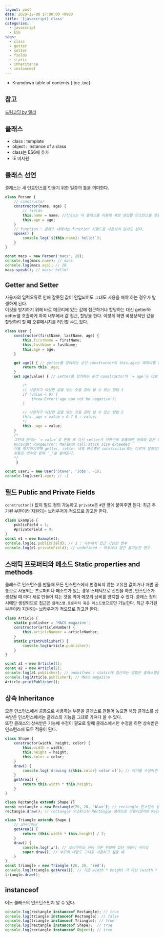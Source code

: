 ```yaml
---
layout: post
date: 2020-12-08 17:00:00 +0900
title: '[javascript] class'
categories:
  - javascript
  - ES6
tags:
  - class
  - getter
  - setter
  - fields
  - static
  - inheritance
  - instanceof
---
```


* Kramdown table of contents
{:toc .toc}


## 참고  
[드림코딩 by 엘리](https://www.youtube.com/watch?v=_DLhUBWsRtw&list=PLv2d7VI9OotTVOL4QmPfvJWPJvkmv6h-2&index=6&t=2s)

## 클래스
- class : template
- object : instance of a class
- class는 ES6에 추가
- IE 미지원

## 클래스 선언

클래스는 새 인트턴스를 만들기 위한 일종의 틀을 의미한다.  

```js
class Person {
    // constructor
    constructor(name, age) {
        // fields
        this.name = name; //this는 이 클래스를 이용해 새로 생성할 인스턴스를 뜻함
        this.age = age;
    }
    // function : 클래스 내에서는 function 키워드를 사용하지 않아도 된다.
    speak() {
        console.log(`${this.name}: hello!`);
    }
}

const macs = new Person('macs', 20);
console.log(macs.name); // macs
console.log(macs.age); // 20
macs.speak(); // macs: hello!
```

## Getter and Setter

사용자의 입력오류로 인해 잘못된 값이 인입되어도 그대도 사용을 해야 하는 경우가 발생하게 된다.  
이것을 방지하기 위해 바로 메모리에 있는 값에 접근하거나 할당하는 대신 getter와 setter를 호출하게 하여 내부에서 값 접근, 할당을 한다. 이렇게 하면 비정상적인 값을 할당하려 할 때 오류메시지를 리턴할 수도 있다.

```js
class User {
    constructor(firstName, lastName, age) {
        this.firstName = firstName;
        this.lastName = lastName;
        this.age = age;
    }

    get age() { // getter를 정의하는 순간 constructor의 this.age는 메모리를 읽는 것이 아닌 이 getter를 호출하게 된다.
        return this._age;
    }
    set age(value) { // setter를 정의하는 순간 constructor의 `= age`는 바로 메모리에 값을 할당하는 것이 아닌 setter를 호출하게 된다.

        /*
        // 사용자가 이상한 값을 넣는 것을 걸러 낼 수 있는 방법 1
        if (value < 0) {
            throw Error('age can not be negative');
        }

        // 사용자가 이상한 값을 넣는 것을 걸러 낼 수 있는 방법 2
        this._age = value < 0 ? 0 : value;
        */
        this._age = value;       
    }
    /*
    그런데 문제는 `= value`로 인해 또 다시 setter가 무한반복 호출되면 아래와 같은 에러가 발생
    Uncaught RangeError: Maximum call stack size exceeded
    이를 방지하기위해 getter, setter 내의 변수명은 constructor와는 다르게 설정한다.
    보통은 변수명 앞에 '_'을 붙여둔다.
    */
     }

const user1 = new User('Steve', 'Jobs', -1);
console.log(user1.age); // -1
```

## 필드 Public and Private Fields

`constructor()` 없이 필드 정의 가능하고 `private`은 `#`만 앞에 붙여주면 된다.
최근 추가된 부분이라 지원되는 브라우저가 적으므로 참고만 한다.   


```js
class Example {
    publicField = 1;
    #privateField = 9;
}
const e1 = new Example();
console.log(e1.publicField); // 1 : 외부에서 접근 가능한 변수
console.log(e1.privateField); // undefined : 외부에서 접근 불가능한 변수
```

## 스태틱 프로퍼티와 메소드 Static properties and methods

클래스로 인스턴스를 만들때 모든 인스턴스에서 변경되지 않는 고유한 값이거나 매번 공통으로 사용되는 프로퍼티나 메소드가 있는 경우 스태틱으로 선언을 하면, 인스턴스가 생성될 때 마다 새로 만들어 지는 것을 막아 메모리 낭비를 방지할 수 있다.
클래스 정의 시에만 생성되므로 접근은 `클래스명.프로퍼터 혹은 메소드명`으로만 가능한다.
최근 추가된 부분이라 지원되는 브라우저가 적으므로 참고만 한다.    

```js
class Article {
    static publisher = 'MACS magazine';
    constructor(articleNumber) {
        this.articleNumber = articleNumber;
    }
    static printPublisher() {
        console.log(Article.publisher);
    }
}

const a1 = new Article(1);
const a2 = new Article(2);
console.log(a1.publisher); // undeifned : static에 접근하는 방법은 클래스명을 통해 직접 접근해야함.
console.log(Article.publisher); // MACS magazine
Article.printPublisher();
```

## 상속 Inheritance

모든 인스턴스에서 공통으로 사용하는 부분을 클래스로 만들어 놓으면 해당 클래스를 상속받은 인스턴스에서는 클래스의 기능을 그대로 가져다 쓸 수 있다.  
또한 클래스의 상속받은 기능에 수정이 필요로 할때 클래스에서만 수정을 하면 상속받은 인스턴스에 모두 적용이 된다.  

```js
class Shape {
    constructor(width, height, color) {
        this.width = width;
        this.height = height;
        this.color = color;
    }
    draw() {
        console.log(`drawing ${this.color} color of`); // 여기를 수정하면 모든 상속 받은 부분이 수정됨.
    }
    getArea() {
        return this.width * this.height;
    }
}

class Rectangle extends Shape {}
const rectangle = new Rectangle(20, 20, 'blue'); // rectangle 인스턴스 생성
rectangle.draw(); // rectangle 인스턴스는 Rectangle 클래스로 만들어졌지만 Rectangle이 Shape로부터 상속받은 필드, 메소드를 모두 사용할 수 있다.

class Triangle extends Shape {
    // 오버라이딩
    getArea() {
        return (this.width * this.height) / 2;
    }
    draw() {
        console.log('▲'); // 오버라이딩 되어 기존 부모에 있던 내용이 사라짐
        super.draw(); // 부모의 내용도 그대로 사용하고 싶을 때
    }
}
const triangle = new Triangle (20, 20, 'red');
console.log(triangle.getArea()); // 기존 width * height 가 아닌 (width * height) / 2로 계산된 값이 나온다.
triangle.draw();
```

## instanceof

어느 클래스의 인스턴스인지 알 수 있다.  

```js
console.log(rectangle instanceof Rectangle); // true
console.log(triangle instanceof Rectangle); // false
console.log(triangle instanceof Triangle); // true
console.log(rectangle instanceof Shape);  // true
console.log(rectangle instanceof Object); // true
```
